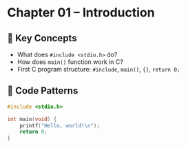 # Chapter 01 – Introduction

## 🧠 Key Concepts
- What does `#include <stdio.h>` do?
- How does `main()` function work in C?
- First C program structure: `#include`, `main()`, `{}`, `return 0;`

## 🧪 Code Patterns
```c
#include <stdio.h>

int main(void) {
    printf("Hello, world!\n");
    return 0;
}
```
